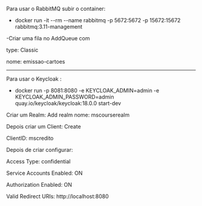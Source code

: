 Para usar o RabbitMQ subir o container:
- docker run -it --rm --name rabbitmq -p 5672:5672 -p 15672:15672 rabbitmq:3.11-management

-Criar uma fila no AddQueue com 

type: Classic

nome: emissao-cartoes



---

Para usar o Keycloak :
- docker run -p 8081:8080 -e KEYCLOAK_ADMIN=admin -e KEYCLOAK_ADMIN_PASSWORD=admin quay.io/keycloak/keycloak:18.0.0 start-dev

Criar um Realm: Add realm
nome: mscourserealm

Depois criar um Client: Create

ClientID: mscredito

Depois de criar configurar:

Access Type: confidential

Service Accounts Enabled: ON

Authorization Enabled: ON

Valid Redirect URIs: http://localhost:8080
